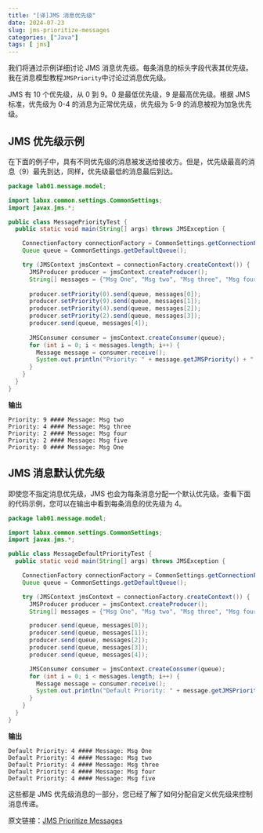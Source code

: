 ```yaml
---
title: "[译]JMS 消息优先级"
date: 2024-07-23
slug: jms-prioritize-messages
categories: ["Java"]
tags: [ jms]
---
```


我们将通过示例详细讨论 JMS 消息优先级。每条消息的标头字段代表其优先级。我在消息模型教程`JMSPriority`中讨论过消息优先级。

JMS 有 10 个优先级，从 0 到 9。0 是最低优先级，9 是最高优先级。根据 JMS 标准，优先级为 0-4 的消息为正常优先级，优先级为 5-9 的消息被视为加急优先级。

## JMS 优先级示例

在下面的例子中，具有不同优先级的消息被发送给接收方。但是，优先级最高的消息（9）最先到达，同样，优先级最低的消息最后到达。

```Java
package lab01.message.model;

import labxx.common.settings.CommonSettings;
import javax.jms.*;

public class MessagePriorityTest {
  public static void main(String[] args) throws JMSException {

    ConnectionFactory connectionFactory = CommonSettings.getConnectionFactory();
    Queue queue = CommonSettings.getDefaultQueue();

    try (JMSContext jmsContext = connectionFactory.createContext()) {
      JMSProducer producer = jmsContext.createProducer();
      String[] messages = {"Msg One", "Msg two", "Msg three", "Msg four", "Msg five"};
  
      producer.setPriority(0).send(queue, messages[0]);
      producer.setPriority(9).send(queue, messages[1]);
      producer.setPriority(4).send(queue, messages[2]);
      producer.setPriority(2).send(queue, messages[3]);
      producer.send(queue, messages[4]);
  
      JMSConsumer consumer = jmsContext.createConsumer(queue);
      for (int i = 0; i < messages.length; i++) {
        Message message = consumer.receive();
        System.out.println("Priority: " + message.getJMSPriority() + " #### Message: " + message.getBody(String.class));
      }
    }
  }
}
```

**输出**

```
Priority: 9 #### Message: Msg two
Priority: 4 #### Message: Msg three
Priority: 2 #### Message: Msg four
Priority: 2 #### Message: Msg five
Priority: 0 #### Message: Msg One
```

## JMS 消息默认优先级

即使您不指定消息优先级，JMS 也会为每条消息分配一个默认优先级。查看下面的代码示例，您可以在输出中看到每条消息的优先级为 4。

```Java
package lab01.message.model;

import labxx.common.settings.CommonSettings;
import javax.jms.*;

public class MessageDefaultPriorityTest {
  public static void main(String[] args) throws JMSException {

    ConnectionFactory connectionFactory = CommonSettings.getConnectionFactory();
    Queue queue = CommonSettings.getDefaultQueue();

    try (JMSContext jmsContext = connectionFactory.createContext()) {
      JMSProducer producer = jmsContext.createProducer();
      String[] messages = {"Msg One", "Msg two", "Msg three", "Msg four", "Msg five"};

      producer.send(queue, messages[0]);
      producer.send(queue, messages[1]);
      producer.send(queue, messages[2]);
      producer.send(queue, messages[3]);
      producer.send(queue, messages[4]);

      JMSConsumer consumer = jmsContext.createConsumer(queue);
      for (int i = 0; i < messages.length; i++) {
        Message message = consumer.receive();
        System.out.println("Default Priority: " + message.getJMSPriority() + " #### Message: " + message.getBody(String.class));
      }
    }
  }
}
```

**输出**

```
Default Priority: 4 #### Message: Msg One
Default Priority: 4 #### Message: Msg two
Default Priority: 4 #### Message: Msg three
Default Priority: 4 #### Message: Msg four
Default Priority: 4 #### Message: Msg five
```

这些都是 JMS 优先级消息的一部分，您已经了解了如何分配自定义优先级来控制消息传递。



原文链接：[JMS Prioritize Messages](https://jstobigdata.com/jms/jms-prioritize-messages/)
